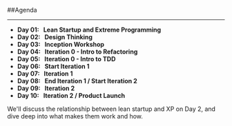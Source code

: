 <!-- .slide: data-background="resources/footer.svg" data-background-size="contain" data-background-position="bottom"  -->

##Agenda
- - -
* **Day 01:&nbsp;&nbsp;&nbsp;Lean Startup and Extreme Programming**
* **Day 02:&nbsp;&nbsp;&nbsp;Design Thinking**  <!-- .element: style="color:#e0dfe4" --> 
* **Day 03:&nbsp;&nbsp;&nbsp;Inception Workshop**  <!-- .element: style="color:#e0dfe4" -->
* **Day 04:&nbsp;&nbsp;&nbsp;Iteration 0 - Intro to Refactoring**  <!-- .element: style="color:#e0dfe4" -->
* **Day 05:&nbsp;&nbsp;&nbsp;Iteration 0 - Intro to TDD**   <!-- .element: style="color:#e0dfe4" -->
* **Day 06:&nbsp;&nbsp;&nbsp;Start Iteration 1**  <!-- .element: style="color:#e0dfe4" -->
* **Day 07:&nbsp;&nbsp;&nbsp;Iteration 1**  <!-- .element: style="color:#e0dfe4" -->
* **Day 08:&nbsp;&nbsp;&nbsp;End Iteration 1 / Start Iteration 2**  <!-- .element: style="color:#e0dfe4" -->
* **Day 09:&nbsp;&nbsp;&nbsp;Iteration 2**  <!-- .element: style="color:#e0dfe4" -->
* **Day 10:&nbsp;&nbsp;&nbsp;Iteration 2 / Product Launch**  <!-- .element: style="color:#e0dfe4" -->

<aside class="notes">
  We'll discuss the relationship between lean startup and XP on Day 2, 
  and dive deep into what makes them work and how.
</aside>
